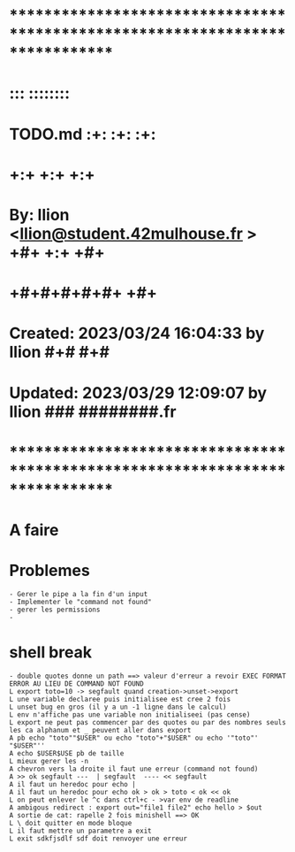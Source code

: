 # **************************************************************************** #
#                                                                              #
#                                                         :::      ::::::::    #
#    TODO.md                                            :+:      :+:    :+:    #
#                                                     +:+ +:+         +:+      #
#    By: llion <llion@student.42mulhouse.fr >       +#+  +:+       +#+         #
#                                                 +#+#+#+#+#+   +#+            #
#    Created: 2023/03/24 16:04:33 by llion             #+#    #+#              #
#    Updated: 2023/03/29 12:09:07 by llion            ###   ########.fr        #
#                                                                              #
# **************************************************************************** #


# A faire


# Problemes

	- Gerer le pipe a la fin d'un input
	- Implementer le "command not found"
	- gerer les permissions
	-

# shell break

	- double quotes donne un path ==> valeur d'erreur a revoir EXEC FORMAT ERROR AU LIEU DE COMMAND NOT FOUND
	L export toto=10 -> segfault quand creation->unset->export
	L une variable declaree puis initialisee est cree 2 fois
	L unset bug en gros (il y a un -1 ligne dans le calcul)
	L env n'affiche pas une variable non initialiseei (pas cense)
	L export ne peut pas commencer par des quotes ou par des nombres seuls les ca alphanum et _ peuvent aller dans export
	A pb echo "toto""$USER" ou echo "toto"+"$USER" ou echo '"toto"' "$USER"''
	A echo $USER$USE pb de taille
	L mieux gerer les -n
	A chevron vers la droite il faut une erreur (command not found)
	A >> ok segfault ---  | segfault  ---- << segfault
	A il faut un heredoc pour echo |
	A il faut un heredoc pour echo ok > ok > toto < ok << ok
	L on peut enlever le ^c dans ctrl+c - >var env de readline
	A ambigous redirect : export out="file1 file2" echo hello > $out
	A sortie de cat: rapelle 2 fois minishell ==> OK
	L \ doit quitter en mode bloque
	L il faut mettre un parametre a exit
	L exit sdkfjsdlf sdf doit renvoyer une erreur


